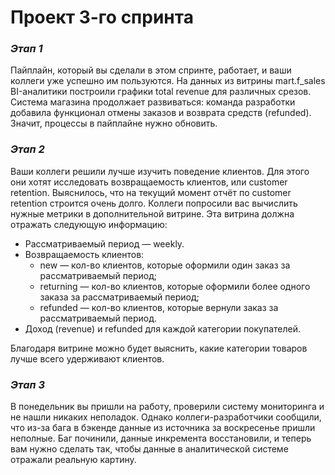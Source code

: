 # Проект 3-го спринта

### ***Этап 1***
Пайплайн, который вы сделали в этом спринте, работает, и ваши коллеги уже успешно им пользуются. На данных из витрины mart.f_sales BI-аналитики построили графики total revenue для различных срезов.
Система магазина продолжает развиваться: команда разработки добавила функционал отмены заказов и возврата средств (refunded). Значит, процессы в пайплайне нужно обновить.

### ***Этап 2***
Ваши коллеги решили лучше изучить поведение клиентов. Для этого они хотят исследовать возвращаемость клиентов, или customer retention.
Выяснилось, что на текущий момент отчёт по customer retention строится очень долго. Коллеги попросили вас вычислить нужные метрики в дополнительной витрине.
Эта витрина должна отражать следующую информацию:
* Рассматриваемый период — weekly.
* Возвращаемость клиентов:
	* new — кол-во клиентов, которые оформили один заказ за рассматриваемый период;
	* returning — кол-во клиентов, которые оформили более одного заказа за рассматриваемый период;
	* refunded — кол-во клиентов, которые вернули заказ за рассматриваемый период.
* Доход (revenue) и refunded для каждой категории покупателей.

Благодаря витрине можно будет выяснить, какие категории товаров лучше всего удерживают клиентов.


### ***Этап 3***

В понедельник вы пришли на работу, проверили систему мониторинга и не нашли никаких неполадок. Однако коллеги-разработчики сообщили, что из-за бага в бэкенде данные из источника за воскресенье пришли неполные. Баг починили, данные инкремента восстановили, и теперь вам нужно сделать так, чтобы данные в аналитической системе отражали реальную картину.